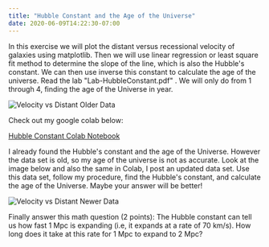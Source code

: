 ```yaml
---
title: "Hubble Constant and the Age of the Universe"
date: 2020-06-09T14:22:30-07:00
---
```


In this exercise we will plot the distant versus recessional velocity of galaxies using matplotlib. Then we will use linear regression or least square fit method to determine the slope of the line, which is also the Hubble's constant. We can then use inverse this constant to calculate the age of the universe. Read the lab "Lab-HubbleConstant.pdf" . We will only do from 1 through 4, finding the age of the Universe in year.

![Velocity vs Distant Older Data](/img/galaxy-v-d-data-old.jpg)

Check out my google colab below:

[Hubble Constant Colab Notebook](https://colab.research.google.com/drive/1Z2kEoCRK1GjEeX7QzmzuTxfgul57Zn53?usp=sharing) 

I already found the Hubble's constant and the age of the Universe. However the data set is old, so my age of the universe is not as accurate. Look at the image below and also the same in Colab, I post an updated data set. Use this data set, follow my procedure, find the Hubble's constant, and calculate the age of the Universe. Maybe your answer will be better!

![Velocity vs Distant Newer Data](/img/galaxy-v-d-data.jpg)

Finally answer this math question (2 points): The Hubble constant can tell us  how fast 1 Mpc is expanding (i.e, it expands at a rate of 70 km/s). How long does it take at this rate for 1 Mpc to expand to 2 Mpc?  